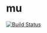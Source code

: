 # mu

[![Build Status](https://github.com/abap34/mu.jl/actions/workflows/CI.yml/badge.svg?branch=main)](https://github.com/abap34/mu.jl/actions/workflows/CI.yml?query=branch%3Amain)

